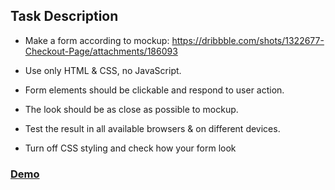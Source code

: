 


## Task Description

* Make a form according to mockup: https://dribbble.com/shots/1322677-Checkout-Page/attachments/186093

* Use only HTML & CSS, no JavaScript.
* Form elements should be clickable and respond to user action.
* The look should be as close as possible to mockup.
* Test the result in all available browsers & on different devices.
* Turn off CSS styling and check how your form look

### [Demo](https://knazarenko.github.io/task04_form/)